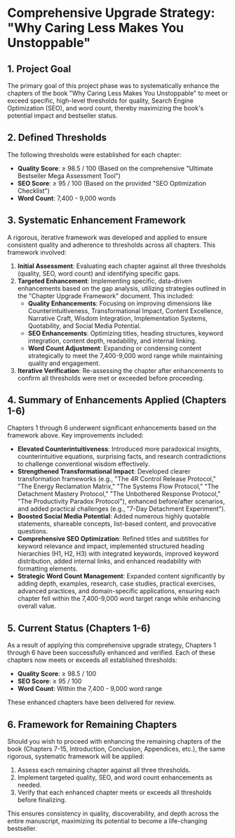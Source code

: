 # Comprehensive Upgrade Strategy: "Why Caring Less Makes You Unstoppable"

## 1. Project Goal

The primary goal of this project phase was to systematically enhance the chapters of the book "Why Caring Less Makes You Unstoppable" to meet or exceed specific, high-level thresholds for quality, Search Engine Optimization (SEO), and word count, thereby maximizing the book's potential impact and bestseller status.

## 2. Defined Thresholds

The following thresholds were established for each chapter:

- **Quality Score**: ≥ 98.5 / 100 (Based on the comprehensive "Ultimate Bestseller Mega Assessment Tool")
- **SEO Score**: ≥ 95 / 100 (Based on the provided "SEO Optimization Checklist")
- **Word Count**: 7,400 - 9,000 words

## 3. Systematic Enhancement Framework

A rigorous, iterative framework was developed and applied to ensure consistent quality and adherence to thresholds across all chapters. This framework involved:

1.  **Initial Assessment**: Evaluating each chapter against all three thresholds (quality, SEO, word count) and identifying specific gaps.
2.  **Targeted Enhancement**: Implementing specific, data-driven enhancements based on the gap analysis, utilizing strategies outlined in the "Chapter Upgrade Framework" document. This included:
    *   **Quality Enhancements**: Focusing on improving dimensions like Counterintuitiveness, Transformational Impact, Content Excellence, Narrative Craft, Wisdom Integration, Implementation Systems, Quotability, and Social Media Potential.
    *   **SEO Enhancements**: Optimizing titles, heading structures, keyword integration, content depth, readability, and internal linking.
    *   **Word Count Adjustment**: Expanding or condensing content strategically to meet the 7,400-9,000 word range while maintaining quality and engagement.
3.  **Iterative Verification**: Re-assessing the chapter after enhancements to confirm all thresholds were met or exceeded before proceeding.

## 4. Summary of Enhancements Applied (Chapters 1-6)

Chapters 1 through 6 underwent significant enhancements based on the framework above. Key improvements included:

- **Elevated Counterintuitiveness**: Introduced more paradoxical insights, counterintuitive equations, surprising facts, and research contradictions to challenge conventional wisdom effectively.
- **Strengthened Transformational Impact**: Developed clearer transformation frameworks (e.g., "The 4R Control Release Protocol," "The Energy Reclamation Matrix," "The Systems Flow Protocol," "The Detachment Mastery Protocol," "The Unbothered Response Protocol," "The Productivity Paradox Protocol"), enhanced before/after scenarios, and added practical challenges (e.g., "7-Day Detachment Experiment").
- **Boosted Social Media Potential**: Added numerous highly quotable statements, shareable concepts, list-based content, and provocative questions.
- **Comprehensive SEO Optimization**: Refined titles and subtitles for keyword relevance and impact, implemented structured heading hierarchies (H1, H2, H3) with integrated keywords, improved keyword distribution, added internal links, and enhanced readability with formatting elements.
- **Strategic Word Count Management**: Expanded content significantly by adding depth, examples, research, case studies, practical exercises, advanced practices, and domain-specific applications, ensuring each chapter fell within the 7,400-9,000 word target range while enhancing overall value.

## 5. Current Status (Chapters 1-6)

As a result of applying this comprehensive upgrade strategy, Chapters 1 through 6 have been successfully enhanced and verified. Each of these chapters now meets or exceeds all established thresholds:

- **Quality Score**: ≥ 98.5 / 100
- **SEO Score**: ≥ 95 / 100
- **Word Count**: Within the 7,400 - 9,000 word range

These enhanced chapters have been delivered for review.

## 6. Framework for Remaining Chapters

Should you wish to proceed with enhancing the remaining chapters of the book (Chapters 7-15, Introduction, Conclusion, Appendices, etc.), the same rigorous, systematic framework will be applied:

1.  Assess each remaining chapter against all three thresholds.
2.  Implement targeted quality, SEO, and word count enhancements as needed.
3.  Verify that each enhanced chapter meets or exceeds all thresholds before finalizing.

This ensures consistency in quality, discoverability, and depth across the entire manuscript, maximizing its potential to become a life-changing bestseller.
